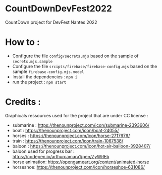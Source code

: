 # CountDownDevFest2022

CountDown project for DevFest Nantes 2022

# How to :

-   Configure the file `config/secrets.mjs` based on the sample of `secrets.mjs.sample`
-   Configure the file `srcipts/firebase/firebase-config.mjs` based on the sample `firebase-config.mjs.model`
-   Install the dependencies : `npm i`
-   run the project : `npm start`

# Credits :

Graphicals ressources used for the project that are under CC license :

-   submarine : https://thenounproject.com/icon/submarine-2393606/
-   boat : https://thenounproject.com/icon/boat-24055/
-   horses : https://thenounproject.com/icon/horse-2717676/
-   train : https://thenounproject.com/icon/train-1067538/
-   baloon : https://thenounproject.com/icon/hot-air-balloon-3928407/
-   baloon used for progress bar : https://codepen.io/arthurcamara1/pen/ZyWREb
-   horse animation: https://opengameart.org/content/animated-horse
-   horseshoe: https://thenounproject.com/icon/horseshoe-631086/
